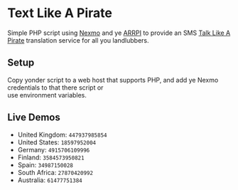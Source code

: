 # Text Like A Pirate
Simple PHP script using [Nexmo][1] and ye [ARRPI][2] to provide an SMS [Talk Like A Pirate][3] translation 
service for all you landlubbers.

## Setup
Copy yonder script to a web host that supports PHP, and add ye Nexmo credentials to that there script or  
use environment variables.

## Live Demos

* United Kingdom: `447937985854`
* United States: `18597952004`
* Germany: `4915706109996`
* Finland:  `3584573950821`
* Spain:	`34987150028`
* South Africa:	`27870420992`
* Australia:  `61477751384`

[1]: http://nexmo.com
[2]: http://isithackday.com/arrpi.php
[3]: http://www.talklikeapirate.com/
